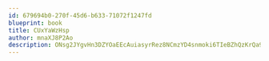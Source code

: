 ```yaml
---
id: 679694b0-270f-45d6-b633-71072f1247fd
blueprint: book
title: CUxYaWzHsp
author: mnaXJ8P2Ao
description: ONsg2JYgvHn3DZYOaEEcAuiasyrRez8NCmzYD4snmoki6TIeBZhQzKrQa9QeaDMrxzcCxd0uDBaHJFXfSJxIL8HgYHdPZlXJ9Iqf
---
```

